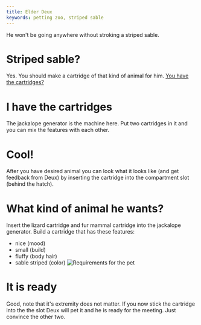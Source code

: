 ```yaml
---
title: Elder Deux
keywords: petting zoo, striped sable
---
```


He won't be going anywhere without stroking a striped sable.

# Striped sable?
Yes. You should make a cartridge of that kind of animal for him. [You have the cartridges?](../005-cartridges.md)

# I have the cartridges
The jackalope generator is the machine here. Put two cartridges in it and you can mix the features with each other.

# Cool!
After you have desired animal you can look what it looks like (and get feedback from Deux) by inserting the cartridge into the compartment slot (behind the hatch).

# What kind of animal he wants?
Insert the lizard cartridge and fur mammal cartridge into the jackalope generator.
Build a cartridge that has these features:
 - nice (mood)
 - small (build)
 - fluffy (body hair)
 - sable striped (color)
![Requirements for the pet]([deux_pet.png)

# It is ready
Good, note that it's extremity does not matter. If you now stick the cartridge into the the slot Deux will pet it and he is ready for the meeting. Just convince the other two.
 
